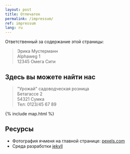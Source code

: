 ```yaml
---
layout: post
title: Отпечаток
permalink: /impressum/
ref: impressum
lang: ru
---
```


Ответственный за содержание этой страницы:

> Эрика Мустерманн  
> Alphaweg 1  
> 12345 Омега Сити  

## Здесь вы можете найти нас

> "Урожай" садоводческая розница  
> Бетагассе 2  
> 54321 Сумка  
> Тел: 0123/45 67 89

{% include map.html %}

## Ресурсы

* Фотография ячменя на главной странице:
  [pexels.com](https://www.pexels.com/de-de/foto/anbau-ausserorts-bauernhof-ernte-533346/)
* Среда разработки [jekyll](https://jekyllrb.com/)